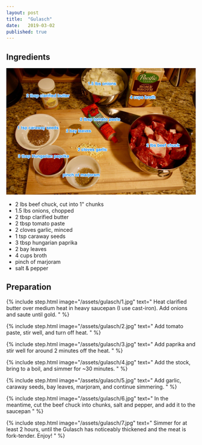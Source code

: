 ```yaml
---
layout: post
title:  "Gulasch"
date:   2019-03-02
published: true
---
```


<!-- ![Gulasch](/assets/gulasch/gulasch.jpg) -->


## Ingredients

![Ingredients](/assets/gulasch/gulasch_ingredients.jpg)

* 2 lbs beef chuck, cut into 1" chunks
* 1.5 lbs onions, chopped
* 2 tbsp clarified butter
* 2 tbsp tomato paste
* 2 cloves garlic, minced
* 1 tsp caraway seeds
* 3 tbsp hungarian paprika
* 2 bay leaves
* 4 cups broth
* pinch of marjoram
* salt & pepper

## Preparation
{% include step.html image="/assets/gulasch/1.jpg" text="
Heat clarified butter over medium heat in heavy saucepan (I use cast-iron). Add onions and saute until gold.
" %}

{% include step.html image="/assets/gulasch/2.jpg" text="
Add tomato paste, stir well, and turn off heat.
" %}

{% include step.html image="/assets/gulasch/3.jpg" text="
Add paprika and stir well for around 2 minutes off the heat.
" %}

{% include step.html image="/assets/gulasch/4.jpg" text="
Add the stock, bring to a boil, and simmer for ~30 minutes.
" %}

{% include step.html image="/assets/gulasch/5.jpg" text="
Add garlic, caraway seeds, bay leaves, marjoram, and continue simmering.
" %}

{% include step.html image="/assets/gulasch/6.jpg" text="
In the meantime, cut the beef chuck into chunks, salt and pepper, and add it to the saucepan
" %}

{% include step.html image="/assets/gulasch/7.jpg" text="
Simmer for at least 2 hours, until the Gulasch has noticeably thickened and the meat is fork-tender. Enjoy!
" %}
